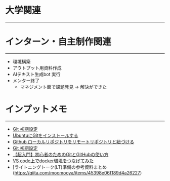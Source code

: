# 大学関連
* * *
# インターン・自主制作関連
* * *
- 環境構築
- アウトプット用資料作成
- AIテキスト生成bot 実行
- メンター終了
  - マネジメント面で課題発見 -> 解決ができた
# インプットメモ
* * *
- [Git 初期設定](https://qiita.com/ucan-lab/items/aadbedcacbc2ac86a2b3)
- [UbuntuにGitをインストールする](https://qiita.com/tommy_g/items/771ac45b89b02e8a5d64)
- [Github ローカルリポジトリをリモートリポジトリと紐づける](https://qiita.com/miriwo/items/a7be71f6a238b09eda10)
- [Git 初期設定](https://qiita.com/ucan-lab/items/aadbedcacbc2ac86a2b3)
- [【超入門】初心者のためのGitとGitHubの使い方](https://tech-blog.rakus.co.jp/entry/20200529/git)
- [VS code上でdocker環境をつなげてみた](https://zenn.dev/piroshiki/articles/8b69c848b61ff5)
- [ライトニングトーク(LT)準備の参考資料まとめ(https://qiita.com/moomooya/items/45398e06f189d4a26227)
